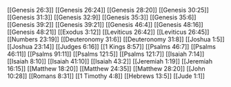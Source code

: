[[Genesis 26:3]]
[[Genesis 26:24]]
[[Genesis 28:20]]
[[Genesis 30:25]]
[[Genesis 31:3]]
[[Genesis 32:9]]
[[Genesis 35:3]]
[[Genesis 35:6]]
[[Genesis 39:2]]
[[Genesis 39:21]]
[[Genesis 46:4]]
[[Genesis 48:16]]
[[Genesis 48:21]]
[[Exodus 3:12]]
[[Leviticus 26:42]]
[[Leviticus 26:45]]
[[Numbers 23:19]]
[[Deuteronomy 31:6]]
[[Deuteronomy 31:8]]
[[Joshua 1:5]]
[[Joshua 23:14]]
[[Judges 6:16]]
[[1 Kings 8:57]]
[[Psalms 46:7]]
[[Psalms 46:11]]
[[Psalms 91:11]]
[[Psalms 121:5]]
[[Psalms 121:7]]
[[Isaiah 7:14]]
[[Isaiah 8:10]]
[[Isaiah 41:10]]
[[Isaiah 43:2]]
[[Jeremiah 1:19]]
[[Jeremiah 16:15]]
[[Matthew 18:20]]
[[Matthew 24:35]]
[[Matthew 28:20]]
[[John 10:28]]
[[Romans 8:31]]
[[1 Timothy 4:8]]
[[Hebrews 13:5]]
[[Jude 1:1]]
